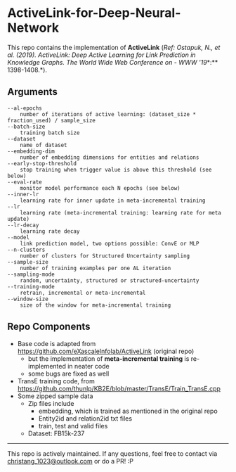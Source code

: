 # ActiveLink-for-Deep-Neural-Network

This repo contains the implementation of **ActiveLink** (*Ref: Ostapuk, N., et al. (2019). ActiveLink: Deep Active Learning for Link Prediction in Knowledge Graphs. The World Wide Web Conference on - WWW '19**:** 1398-1408.*). 

## Arguments 

```
--al-epochs
    number of iterations of active learning: (dataset_size * fraction_used) / sample_size
--batch-size
    training batch size
--dataset
    name of dataset
--embedding-dim
    number of embedding dimensions for entities and relations 
--early-stop-threshold
    stop training when trigger value is above this threshold (see below)
--eval-rate
    monitor model performance each N epochs (see below)
--inner-lr
    learning rate for inner update in meta-incremental training
--lr
    learning rate (meta-incremental training: learning rate for meta update)
--lr-decay
    learning rate decay
--model
    link prediction model, two options possible: ConvE or MLP
--n-clusters
    number of clusters for Structured Uncertainty sampling
--sample-size
    number of training examples per one AL iteration
--sampling-mode
    random, uncertainty, structured or structured-uncertainty
--training-mode
    retrain, incremental or meta-incremental
--window-size
    size of the window for meta-incremental training
```



## Repo Components 

+ Base code is adapted from https://github.com/eXascaleInfolab/ActiveLink (original repo)
  + but the implementation of **meta-incremental training** is re-implemented in neater code
  + some bugs are fixed as well
+ TransE training code, from https://github.com/thunlp/KB2E/blob/master/TransE/Train_TransE.cpp
+ Some zipped sample data 
  + Zip files include 
    + embedding, which is trained as mentioned in the original repo 
    + Entity2id and relation2id txt files 
    + train, test and valid files 
  + Dataset: FB15k-237



---

This repo is actively maintained. If any questions, feel free to contact via christang_1023@outlook.com or do a PR!   :P

